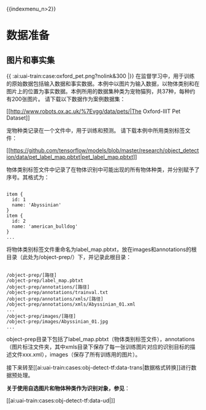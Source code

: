 {{indexmenu_n>2}}

# 数据准备

## 图片和事实集
{{ :ai:uai-train:case:oxford_pet.png?nolink&300 |}}
在监督学习中，用于训练的原始数据包括输入数据和事实数据。本例中以图片为输入数据，以物体类别和在图片上的位置为事实数据。本例所用的数据集种类为宠物猫狗，共37种，每种约有200张图片。
请下载以下数据作为案例数据集：

[[http://www.robots.ox.ac.uk/%7Evgg/data/pets/|The Oxford-IIIT Pet Dataset]]

宠物种类记录在一个文件中，用于训练和预测。
请下载本例中所用类别标签文件：

[[https://github.com/tensorflow/models/blob/master/research/object_detection/data/pet_label_map.pbtxt|pet_label_map.pbtxt]]

物体类别标签文件中记录了在物体识别中可能出现的所有物体种类，并分别赋予了序号。其格式为：

<code>
item {
  id: 1
  name: 'Abyssinian'
}
item {
  id: 2
  name: 'american_bulldog'
}
...
</code>

将物体类别标签文件重命名为label_map.pbtxt，放在images和annotations的根目录（此处为/object-prep/）下，并记录此根目录：

<code>
/object-prep/[路径]
/object-prep/label_map.pbtxt
/object-prep/annotations/[路径]
/object-prep/annotations/trainval.txt
/object-prep/annotations/xmls/[路径]
/object-prep/annotations/xmls/Abyssinian_01.xml
...
/object-prep/images/[路径]
/object-prep/images/Abyssinian_01.jpg
...
</code>

object-prep目录下包括了label\_map.pbtxt（物体类别标签文件），annotations（图片标注文件夹，其中xmls目录下保存了每一张训练图片对应的识别目标的描述文件xxx.xml），images（保存了所有训练用的图片）。

接下来转至[[ai:uai-train:cases:obj-detect-tf:data-trans|数据格式转换]]进行数据预处理。


**关于使用自选图片和物体种类作为识别对象，参见**：

[[ai:uai-train:cases:obj-detect-tf:data-ud|]]

